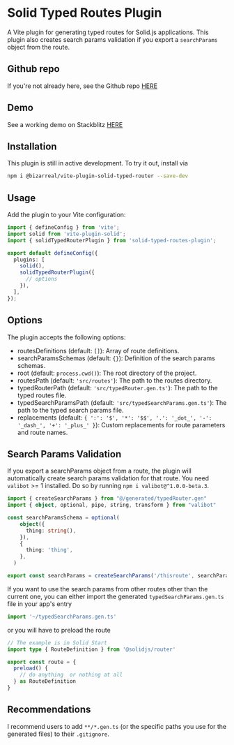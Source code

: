 # Solid Typed Routes Plugin

A Vite plugin for generating typed routes for Solid.js applications. This plugin also creates search params validation if you export a `searchParams` object from the route.

## Github repo

If you're not already here, see the Github repo [HERE](https://github.com/alfredomariamilano/solid-typed-router)

## Demo

See a working demo on Stackblitz [HERE](https://stackblitz.com/github/alfredomariamilano/solid-hack-typed-routes?file=README.md)

## Installation

This plugin is still in active development. To try it out, install via
```bash
npm i @bizarreal/vite-plugin-solid-typed-router --save-dev
```

## Usage

Add the plugin to your Vite configuration:
```typescript
import { defineConfig } from 'vite';
import solid from 'vite-plugin-solid';
import { solidTypedRouterPlugin } from 'solid-typed-routes-plugin';

export default defineConfig({
  plugins: [
    solid(),
    solidTypedRouterPlugin({
      // options
    }),
  ],
});
```

## Options

The plugin accepts the following options:

- routesDefinitions (default: `[]`): Array of route definitions.
- searchParamsSchemas (default: `{}`): Definition of the search params schemas.
- root (default: `process.cwd()`): The root directory of the project.
- routesPath (default: `'src/routes'`): The path to the routes directory.
- typedRouterPath (default: `'src/typedRouter.gen.ts'`): The path to the typed routes file.
- typedSearchParamsPath (default: `'src/typedSearchParams.gen.ts'`): The path to the typed search params file.
- replacements (default: `{ ':': '$', '*': '$$', '.': '_dot_', '-': '_dash_', '+': '_plus_' }`): Custom replacements for route parameters and route names.

## Search Params Validation

If you export a searchParams object from a route, the plugin will automatically create search params validation for that route. You need `valibot` >= 1 installed. Do so by running `npm i valibot@^1.0.0-beta.3`.
```typescript
import { createSearchParams } from "@/generated/typedRouter.gen"
import { object, optional, pipe, string, transform } from "valibot"

const searchParamsSchema = optional(
    object({
      thing: string(),
    }),
    {
      thing: 'thing',
    },
  )

export const searchParams = createSearchParams('/thisroute', searchParamsSchema)
```

If you want to use the search params from other routes other than the current one, you can either import the generated `typedSearchParams.gen.ts` file in your app's entry
```typescript
import '~/typedSearchParams.gen.ts'
```
or you will have to preload the route
```typescript
// The example is in Solid Start
import type { RouteDefinition } from '@solidjs/router'

export const route = {
  preload() {
    // do anything  or nothing at all
  } as RouteDefinition
}
```

## Recommendations

I recommend users to add `**/*.gen.ts` (or the specific paths you use for the generated files) to their `.gitignore`.